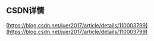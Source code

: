 ## CSDN详情 ##
[https://blog.csdn.net/juer2017/article/details/110003799](https://blog.csdn.net/juer2017/article/details/110003799)